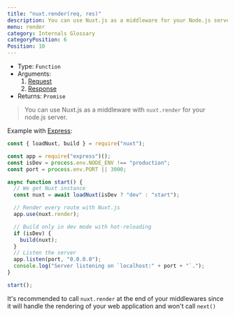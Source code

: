 ```yaml
---
title: "nuxt.render(req, res)"
description: You can use Nuxt.js as a middleware for your Node.js server.
menu: render
category: Internals Glossary
categoryPosition: 6
Position: 10
---
```


- Type: `Function`
- Arguments:
  1. [Request](https://nodejs.org/api/http.html#http_class_http_incomingmessage)
  2. [Response](https://nodejs.org/api/http.html#http_class_http_serverresponse)
- Returns: `Promise`

> You can use Nuxt.js as a middleware with `nuxt.render` for your node.js server.

Example with [Express](https://github.com/expressjs/express):

```js
const { loadNuxt, build } = require("nuxt");

const app = require("express")();
const isDev = process.env.NODE_ENV !== "production";
const port = process.env.PORT || 3000;

async function start() {
  // We get Nuxt instance
  const nuxt = await loadNuxt(isDev ? "dev" : "start");

  // Render every route with Nuxt.js
  app.use(nuxt.render);

  // Build only in dev mode with hot-reloading
  if (isDev) {
    build(nuxt);
  }
  // Listen the server
  app.listen(port, "0.0.0.0");
  console.log("Server listening on `localhost:" + port + "`.");
}

start();
```

<div class="Alert">

It's recommended to call `nuxt.render` at the end of your middlewares since it will handle the rendering of your web application and won't call `next()`

</div>
